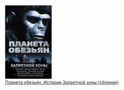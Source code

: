 ![](Планета%20обезьян.%20Истории%20Запретной%20зоны%20(сборник).jpg)  
[Планета обезьян. Истории Запретной зоны (сборник)](Планета%20обезьян.%20Истории%20Запретной%20зоны%20(сборник).txt)
